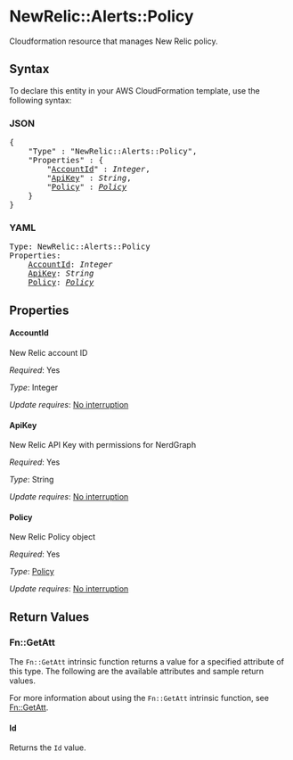 # NewRelic::Alerts::Policy

Cloudformation resource that manages New Relic policy.

## Syntax

To declare this entity in your AWS CloudFormation template, use the following syntax:

### JSON

<pre>
{
    "Type" : "NewRelic::Alerts::Policy",
    "Properties" : {
        "<a href="#accountid" title="AccountId">AccountId</a>" : <i>Integer</i>,
        "<a href="#apikey" title="ApiKey">ApiKey</a>" : <i>String</i>,
        "<a href="#policy" title="Policy">Policy</a>" : <i><a href="policy.md">Policy</a></i>
    }
}
</pre>

### YAML

<pre>
Type: NewRelic::Alerts::Policy
Properties:
    <a href="#accountid" title="AccountId">AccountId</a>: <i>Integer</i>
    <a href="#apikey" title="ApiKey">ApiKey</a>: <i>String</i>
    <a href="#policy" title="Policy">Policy</a>: <i><a href="policy.md">Policy</a></i>
</pre>

## Properties

#### AccountId

New Relic account ID

_Required_: Yes

_Type_: Integer

_Update requires_: [No interruption](https://docs.aws.amazon.com/AWSCloudFormation/latest/UserGuide/using-cfn-updating-stacks-update-behaviors.html#update-no-interrupt)

#### ApiKey

New Relic API Key with permissions for NerdGraph

_Required_: Yes

_Type_: String

_Update requires_: [No interruption](https://docs.aws.amazon.com/AWSCloudFormation/latest/UserGuide/using-cfn-updating-stacks-update-behaviors.html#update-no-interrupt)

#### Policy

New Relic Policy object

_Required_: Yes

_Type_: <a href="policy.md">Policy</a>

_Update requires_: [No interruption](https://docs.aws.amazon.com/AWSCloudFormation/latest/UserGuide/using-cfn-updating-stacks-update-behaviors.html#update-no-interrupt)

## Return Values

### Fn::GetAtt

The `Fn::GetAtt` intrinsic function returns a value for a specified attribute of this type. The following are the available attributes and sample return values.

For more information about using the `Fn::GetAtt` intrinsic function, see [Fn::GetAtt](https://docs.aws.amazon.com/AWSCloudFormation/latest/UserGuide/intrinsic-function-reference-getatt.html).

#### Id

Returns the <code>Id</code> value.

